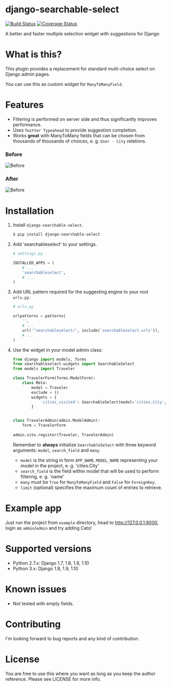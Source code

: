 # django-searchable-select

[![Build Status](https://travis-ci.org/and3rson/django-searchable-select.svg)](https://travis-ci.org/and3rson/django-searchable-select) [![Coverage Status](https://coveralls.io/repos/github/and3rson/django-searchable-select/badge.svg?branch=master)](https://coveralls.io/github/and3rson/django-searchable-select?branch=master)

A better and faster multiple selection widget with suggestions for Django

# What is this?

This plugin provides a replacement for standard multi-choice select on Django admin pages.

You can use this as custom widget for `ManyToManyField`.

# Features

  - Filtering is performed on server side and thus significantly improves performance.
  - Uses `Twitter Typeahead` to provide suggestion completion.
  - Works **great** with ManyToMany fields that can be chosen from thousands of thousands of choices, e. g. `User - City` relations.

### Before

![Before](https://habrastorage.org/files/dd9/f17/87e/dd9f1787e0dd4e05826fdde08e270609.png)

### After

![Before](https://habrastorage.org/files/db2/c87/460/db2c87460992470e9d8e19da307c169d.png)

# Installation

1. Install `django-searchable-select`.

    ```sh
    $ pip install django-searchable-select
    ```

2. Add 'searchableselect' to your settings.

    ```python
    # settings.py

    INSTALLED_APPS = (
        # ...
        'searchableselect',
        # ...
    )
    ```

3. Add URL pattern required for the suggesting engine to your root `urls.py`.

    ```python
    # urls.py

    urlpatterns = patterns(
        '',
        # ...
        url('^searchableselect/', include('searchableselect.urls')),
        # ...
    )
    ```
    
4. Use the widget in your model admin class:

    ```python
    from django import models, forms
    from searchableselect.widgets import SearchableSelect
    from models import Traveler
    
    class TravelerForm(forms.ModelForm):
        class Meta:
            model = Traveler
            exclude = ()
            widgets = {
                'cities_visited': SearchableSelect(model='cities.City', search_field='name', many=True, limit=10)
            }
    
    
    class TravelerAdmin(admin.ModelAdmin):
        form = TravelerForm
        
    admin.site.register(Traveler, TravelerAdmin)
    ```

    Remember to **always** initialize `SearchableSelect` with three keyword arguments: `model`, `search_field` and `many`.
    
    - `model` is the string in form `APP_NAME.MODEL_NAME` representing your model in the project, e. g. 'cities.City'
    - `search_field` is the field within model that will be used to perform filtering, e. g. 'name'
    - `many` must be `True` for `ManyToManyField` and `False` for `ForeignKey`.
    - `limit` (optional) specifies the maximum count of entries to retrieve.

# Example app

Just run the project from `example` directory, head to http://127.0.0.1:8000, login as `admin`/`admin` and try adding Cats!

# Supported versions

  - Python 2.7.x: Django 1.7, 1.8, 1.9, 1.10
  - Python 3.x: Django 1.8, 1.9, 1.10

# Known issues

  - Not tested with empty fields.

# Contributing

I'm looking forward to bug reports and any kind of contribution.

# License

You are free to use this where you want as long as you keep the author reference.
Please see LICENSE for more info.
